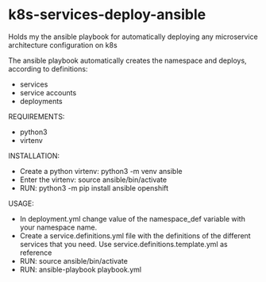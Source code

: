 # k8s-services-deploy-ansible
Holds my the ansible playbook for automatically deploying any microservice architecture configuration on k8s

The ansible playbook automatically creates the namespace and deploys, according to definitions:
 - services
 - service accounts
 - deployments

REQUIREMENTS:
 - python3
 - virtenv

INSTALLATION:
 - Create a python virtenv: python3 -m venv ansible
 - Enter the virtenv: source ansible/bin/activate
 - RUN: python3 -m pip install ansible openshift

USAGE:
 - In deployment.yml change value of the namespace_def variable with your namespace name.
 - Create a service.definitions.yml file with the definitions of the different services that you need. Use service.definitions.template.yml as reference
 - RUN: source ansible/bin/activate
 - RUN: ansible-playbook playbook.yml

